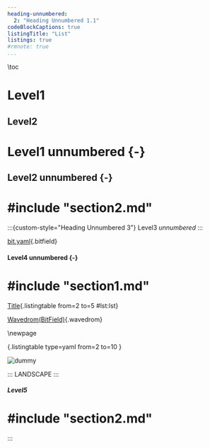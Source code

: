 ```yaml
---
heading-unnumbered:
  2: "Heading Unnumbered 1.1"
codeBlockCaptions: true
listingTitle: "List"
listings: true
#rmnote: true
...
```


\toc

# Level1
## Level2
# Level1 unnumbered {-}
## Level2 unnumbered {-}
# #include "section2.md"

:::{custom-style="Heading Unnumbered 3"}
Level3 *unnumbered*
:::

[bit.yaml](data/bit.yaml){.bitfield}

#### Level4 unnumbered {-}

# #include "section1.md"

[Title](markdown/config.yaml){.listingtable from=2 to=5 #lst:lst}

[Wavedrom(BitField)](data/json.json){.wavedrom}

\newpage

[](markdown/config.yaml){.listingtable type=yaml from=2 to=10 }

<!--[This failes to list](markdown/config){.listingtable numbers=right type=python from=2 to=5 #lst:list}-->

![dummy](images/dummy.png)

::: LANDSCAPE :::
##### Level5
# #include "section2.md"
:::
